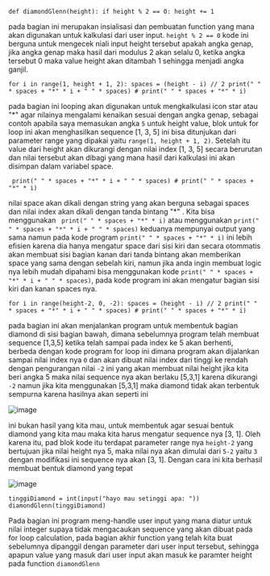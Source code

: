 `def diamondGlenn(height):
    if height % 2 == 0:
        height += 1`

pada bagian ini merupakan insialisasi dan pembuatan function yang mana akan digunakan untuk kalkulasi dari user input. `height % 2 == 0` kode ini berguna untuk mengecek niali input height tersebut apakah angka genap,
jika angka genap maka hasil dari modulus 2 akan selalu 0, ketika angka tersebut 0 maka value height akan ditambah 1 sehingga menjadi angka ganjil.

`for i in range(1, height + 1, 2):
        spaces = (height - i) // 2
        print(" " * spaces + "*" * i + " " * spaces)
        # print(" " * spaces + "*" * i)`

pada bagian ini looping akan digunakan untuk mengkalkulasi icon star atau "*" agar nilainya mengalami kenaikan sesuai dengan angka genap, sebagai contoh apabila saya memasukan angka `5` untuk height value,
blok untuk for loop ini akan menghasilkan sequence [1, 3, 5] ini bisa ditunjukan dari parameter range yang dipakai yaitu `range(1, height + 1, 2)`. Setelah itu value dari height akan dikurangi dengan nilai index [1, 3, 5] 
secara berurutan dan nilai tersebut akan dibagi yang mana hasil dari kalkulasi ini akan disimpan dalam variabel space. 

` print(" " * spaces + "*" * i + " " * spaces)
        # print(" " * spaces + "*" * i)`

nilai space akan dikali dengan string yang akan berguna sebagai spaces dan nilai index akan dikali dengan tanda bintang "*" . Kita bisa menggunakan ` print(" " * spaces + "*" * i)` atau menggunakan `print(" " * spaces + "*" * i + " " * spaces)`
keduanya mempunyai output yang sama namun pada kode program `print(" " * spaces + "*" * i)` ini lebih efisien karena dia hanya mengatur space dari sisi kiri dan secara otommatis akan membuat sisi bagian kanan dari tanda bintang 
akan memberikan space yang sama dengan sebelah kiri, namun jika anda ingin membuat logic nya lebih mudah dipahami bisa menggunakan kode `print(" " * spaces + "*" * i + " " * spaces)`, pada kode program ini akan mengatur bagian
sisi kiri dan kanan spaces nya.

`for i in range(height-2, 0, -2):
        spaces = (height - i) // 2
        print(" " * spaces + "*" * i + " " * spaces)
        # print(" " * spaces + "*" * i)`

pada bagian ini akan menjalankan program untuk membentuk bagian diamond di sisi bagian bawah, dimana sebelumnya program telah membuat sequence [1,3,5] ketika telah sampai pada index ke 5 akan berhenti, berbeda dengan kode program for loop ini
dimana program akan dijalankan sampai nilai index nya `0` dan akan dibuat nilai index dari tinggi ke rendah dengan pengurangan nilai `-2` ini yang akan membuat nilai height jika kita beri angka 5 maka nilai sequence nya
akan berlaku [5,3,1] karena dikurangi `-2` namun jika kita menggunakan [5,3,1] maka diamond tidak akan terbentuk sempurna karena hasilnya akan seperti ini

![image](https://github.com/Glennimmanuell/Diamond-Python/assets/118232825/63058979-08cc-4486-b5e4-f22384554817)

ini bukan hasil yang kita mau, untuk membentuk agar sesuai bentuk diamond yang kita mau maka kita harus mengatur sequence nya [3, 1]. Oleh karena itu, pad blok kode itu terdapat parameter range nya `height-2` yang bertujuan
jika nilai height nya 5, maka nilai nya akan dimulai dari `5-2` yaitu `3` dengan modifikasi ini sequence nya akan [3, 1]. Dengan cara ini kita berhasil membuat bentuk diamond yang tepat 

![image](https://github.com/Glennimmanuell/Diamond-Python/assets/118232825/d7a2137b-638b-403d-8b35-b35f089ca8d9)

`tinggiDiamond = int(input("hayo mau setinggi apa: "))
diamondGlenn(tinggiDiamond)`

Pada bagian ini program meng-handle user input yang mana diatur untuk nilai integer supaya tidak mengacaukan sequence yang akan dibuat pada for loop calculation, pada bagian akhir function yang telah kita buat sebelumnya
dipanggil dengan parameter dari user input tersebut, sehingga apapun value yang masuk dari user input akan masuk ke paramter height pada function `diamondGlenn`

        
